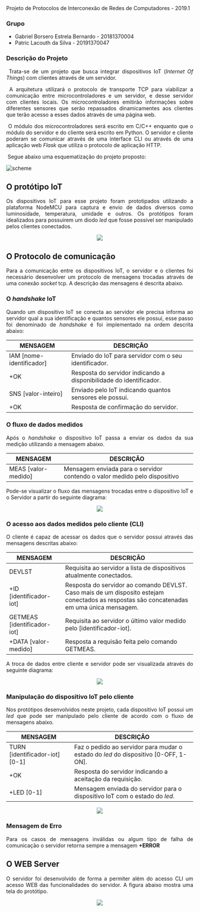 <div style="text-align: justify"

# Projeto de Protocolos de Interconexão de Redes de Computadores - 2019.1

### Grupo

- Gabriel Borsero Estrela Bernardo - 20181370004
- Patric Lacouth da Silva - 20191370047



### Descrição do Projeto

<div style="text-align: justify">

​	Trata-se de um projeto que busca integrar dispositivos IoT (_Internet Of Things_) com clientes através de um servidor.

​	A arquitetura utilizará o protocolo de transporte TCP para viabilizar a comunicação entre microcontroladores e um servidor, e desse servidor com clientes locais. Os microcontroladores emitirão informações sobre diferentes sensores que serão repassados dinamicamentes aos clientes que terão acesso a esses dados através de uma página web.

​	O módulo dos microcontroladores será escrito em C/C++ enquanto que o módulo do servidor e do cliente será escrito em Python. O servidor e cliente poderam se comunicar através de uma interface CLI ou através de uma aplicação web *Flask* que utiliza o protocolo de aplicação HTTP.	

​	Segue abaixo uma esquematização do projeto proposto: </div>

![scheme](scheme.png)

## O protótipo IoT

Os dispositivos IoT para esse projeto foram prototipados utilizando a plataforma NodeMCU para captura e envio de dados diversos como luminosidade, temperatura, umidade e outros. Os protótipos foram idealizados para possuirem um diodo _led_ que fosse possível ser manipulado pelos clientes conectados.

<p align="center">
  <img src="nodemcu.png">
</p>


## O Protocolo de comunicação

Para a comunicação entre os dispositivos IoT, o servidor e o clientes foi necessário desenvolver um protocolo de mensagens trocadas através de uma conexão _socket_ tcp. A descrição das mensagens é descrita abaixo.

### O _handshake_ IoT

Quando um dispositivo IoT se conecta ao servidor ele precisa informa ao servidor qual a sua identificação e quantos sensores ele possui, esse passo foi denominado de _handshake_ é foi implementado na ordem descrita abaixo:

MENSAGEM | DESCRIÇÃO  
---------|-----------
IAM [nome-identificador]| Enviado do IoT para servidor com o seu identificador.
+OK | Resposta do servidor indicando a disponibilidade do identificador.
SNS [valor-inteiro] | Enviado pelo IoT indicando quantos sensores ele possui.
+OK | Resposta de confirmação do servidor.

### O fluxo de dados medidos

Após o _handshake_ o dispositivo IoT passa a enviar os dados da sua medição utilizando a mensagem abaixo.

MENSAGEM | DESCRIÇÃO
--------|-----------
MEAS [valor-medido] | Mensagem enviada para o servidor contendo o valor medido pelo dispositivo

Pode-se visualizar o fluxo das mensagens trocadas entre o dispositivo IoT e o Servidor a partir do seguinte diagrama:

<p align="center">
  <img src="IoT-Server.jpg">
</p>

### O acesso aos dados medidos pelo cliente (CLI)

O cliente é capaz de acessar os dados que o servidor possui através das mensagens descritas abaixo:

MENSAGEM | DESCRIÇÃO
---------|----------
DEVLST | Requisita ao servidor a lista de dispositivos atualmente conectados.
+ID [identificador-iot] | Resposta do servidor ao comando DEVLST. Caso mais de um disposito estejam conectados as respostas são concatenadas em uma única mensagem.
GETMEAS [identificador-iot] | Requisita ao servidor o último valor medido pelo [identificador-iot].
+DATA [valor-medido] | Resposta a requisão feita pelo comando GETMEAS.

A troca de dados entre cliente e servidor pode ser visualizada através do seguinte diagrama:

<p align="center">
  <img src="Client-Server.jpg">
</p>

### Manipulação do dispositivo IoT pelo cliente

Nos protótipos desenvolvidos neste projeto, cada dispositivo IoT possui um _led_ que pode ser manipulado pelo cliente de acordo com o fluxo de mensagens abaixo.

MENSAGEM | DESCRIÇÃO
---------|----------
TURN [identificador-iot][0-1] | Faz o pedido ao servidor para mudar o estado do _led_ do dispositivo [0-OFF, 1-ON].
+OK | Resposta do servidor indicando a aceitação da requisição.
+LED [0-1] | Mensagem enviada do servidor para o dispositivo IoT com o estado do _led_.

<p align="center">
  <img src="client-server-iot.png">
</p>

### Mensagem de Erro

Para os casos de mensagens inválidas ou algum tipo de falha de comunicação o servidor retorna sempre a mensagem **+ERROR**

## O WEB Server

O servidor foi desenvolvido de forma a permiter além do acesso CLI um acesso WEB das funcionalidades do servidor. A figura abaixo mostra uma tela do protótipo.

<p align="center">
  <img src="prototipo_web.png">
</p>


